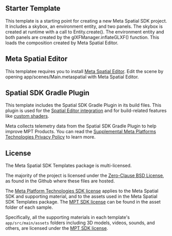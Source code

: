 ## Starter Template

This template is a starting point for creating a new Meta Spatial SDK project. It includes a skybox, an environment entity, and two panels.
The skybox is created at runtime with a call to Entity.create().
The environment entity and both panels are created by the glXFManager.inflateGLXF() function. This loads the composition created by Meta Spatial Editor.

## Meta Spatial Editor

This templatee requires you to install [Meta Spatial Editor](https://developers.meta.com/horizon/documentation/spatial-sdk/spatial-editor-overview).
Edit the scene by opening app/scenes/Main.metaspatial with Meta Spatial Editor.

## Spatial SDK Gradle Plugin

This template includes the Spatial SDK Gradle Plugin in its build files. This plugin is used for the [Spatial Editor integration](https://developers.meta.com/horizon/documentation/spatial-sdk/spatial-sdk-editor#use-the-spatial-sdk-gradle-plugin) and for build-related features like [custom shaders](https://developers.meta.com/horizon/documentation/spatial-sdk/spatial-sdk-custom-shaders).

Meta collects telemetry data from the Spatial SDK Gradle Plugin to help improve MPT Products. You can read the [Supplemental Meta Platforms Technologies Privacy Policy](https://www.meta.com/legal/privacy-policy/) to learn more.

## License

The Meta Spatial SDK Templates package is multi-licensed.

The majority of the project is licensed under the [Zero-Clause BSD License](https://github.com/meta-quest/Meta-Spatial-SDK-Templates/tree/main/LICENSE), as found in the Github where these files are hosted.

The [Meta Platform Technologies SDK license](https://developer.oculus.com/licenses/oculussdk/) applies to the Meta Spatial SDK and supporting material, and to the assets used in the Meta Spatial SDK Templates package. The [MPT SDK license](https://github.com/meta-quest/Meta-Spatial-SDK-Templates/tree/main/StarterTemplate/app/src/main/assets/LICENSE.md) can be found in the asset folder of each sample.

Specifically, all the supporting materials in each template's `app/src/main/assets` folders including 3D models, videos, sounds, and others, are licensed under the [MPT SDK license](https://developer.oculus.com/licenses/oculussdk/).
